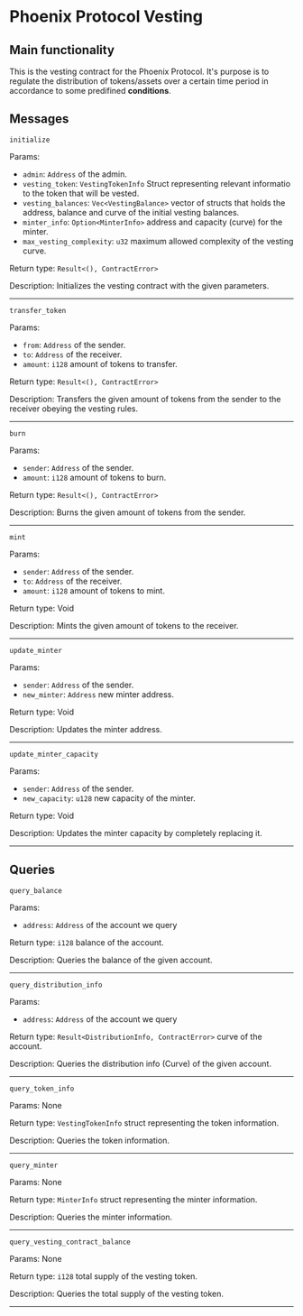 # Phoenix Protocol Vesting

## Main functionality
This is the vesting contract for the Phoenix Protocol. It's purpose is to regulate the distribution of tokens/assets over 
a certain time period in accordance to some predifined **conditions**.

## Messages

`initialize`

Params:
- `admin`: `Address` of the admin.
- `vesting_token`: `VestingTokenInfo` Struct representing relevant informatio to the token that will be vested.
- `vesting_balances`: `Vec<VestingBalance>` vector of structs that holds the address, balance and curve of the initial vesting balances.
- `minter_info`: `Option<MinterInfo>` address and capacity (curve) for the minter.
- `max_vesting_complexity`: `u32` maximum allowed complexity of the vesting curve.

Return type:
`Result<(), ContractError>`

Description:
Initializes the vesting contract with the given parameters.

<hr>

`transfer_token`

Params:
- `from`: `Address` of the sender.
- `to`: `Address` of the receiver.
- `amount`: `i128` amount of tokens to transfer.

Return type:
`Result<(), ContractError>`

Description:
Transfers the given amount of tokens from the sender to the receiver obeying the vesting rules.

<hr>

`burn`

Params:
- `sender`: `Address` of the sender.
- `amount`: `i128` amount of tokens to burn.

Return type:
`Result<(), ContractError>`

Description:
Burns the given amount of tokens from the sender.

<hr>

`mint`

Params:
- `sender`: `Address` of the sender.
- `to`: `Address` of the receiver.
- `amount`: `i128` amount of tokens to mint.

Return type:
Void

Description:
Mints the given amount of tokens to the receiver.

<hr>

`update_minter`

Params:
- `sender`: `Address` of the sender.
- `new_minter`: `Address` new minter address.

Return type:
Void

Description:
Updates the minter address.

<hr>

`update_minter_capacity`

Params:
- `sender`: `Address` of the sender.
- `new_capacity`: `u128` new capacity of the minter.

Return type:
Void

Description:
Updates the minter capacity by completely replacing it.

<hr>

## Queries

`query_balance`

Params:
- `address`: `Address` of the account we query

Return type:
`i128` balance of the account.

Description:
Queries the balance of the given account.

<hr>

`query_distribution_info`

Params:
- `address`: `Address` of the account we query

Return type:
`Result<DistributionInfo, ContractError>` curve of the account.

Description:
Queries the distribution info (Curve) of the given account.

<hr>

`query_token_info`

Params:
None

Return type:
`VestingTokenInfo` struct representing the token information.

Description:
Queries the token information.

<hr>

`query_minter`

Params:
None

Return type:
`MinterInfo` struct representing the minter information.

Description:
Queries the minter information.

<hr>

`query_vesting_contract_balance`

Params:
None

Return type:
`i128` total supply of the vesting token.

Description:
Queries the total supply of the vesting token.

<hr>